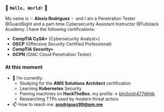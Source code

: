 ### 👋 `Hello, World!` 👋

My name is ✨ **Alexis Rodriguez** ✨ and I am a Penetration Tester @GuardSight and a part-time Cybersecurity Assistant Instructor @Fullstack Academy. I have the following certifications:
- **CompTIA CySA+** (Cybersecurity Analyst+)
- **OSCP** (Offensive Security Certified Professional)
- **CompTIA Security+**
- **GCPN** (GIAC Cloud Penetration Tester)

### At this moment
- 🌱 I’m currently:
  - Studying for the **AWS Solutions Architect** certification
  - Learning **Kubernetes** Security
  - Pwning machines on **HackTheBox**, my profile -> [bin3xish477@htb](https://app.hackthebox.com/profile/264210)
  - Researching TTPs used by modern threat actors
- 📫 How to reach me: **arodriguez99@pm.me**

